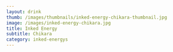 ```yaml
---
layout: drink
thumb: /images/thumbnails/inked-energy-chikara-thumbnail.jpg
image: /images/inked-energy-chikara.jpg
title: Inked Energy
subtitle: Chikara
category: inked-energys
---
```


